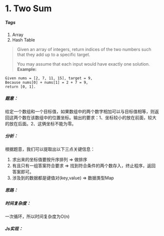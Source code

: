 # 1. Two Sum
##### Tags
1. Array 
2. Hash Table

> Given an array of integers, return indices of the two numbers such that they add up to a specific target.
> 
> You may assume that each input would have exactly one solution.
> <strong>Example:</strong>
```
Given nums = [2, 7, 11, 15], target = 9,
Because nums[0] + nums[1] = 2 + 7 = 9,
return [0, 1].
```
>

##### 题意：
给定一个数组和一个目标值，如果数组中的两个数字相加可以与目标值相等，则返回这两个数在该数组中的位置坐标。输出的要求：1、坐标较小的放在前面，较大的放在后面。2、这俩坐标不能为零。

##### 分析：
根据题意，我们可以提取出以下三点关键信息：
1. 求出来的坐标值要按升序排列 => 做排序
2. 有且只有一组答案符合要求 => 找到符合条件的两个数存入，终止程序，返回答案即可。
3. 涉及到的数据都是键值对(key,value) => 数据类型Map

##### 思路：


##### 时间复杂度：
一次循环，所以时间复杂度为O(n)
##### Js实现：

